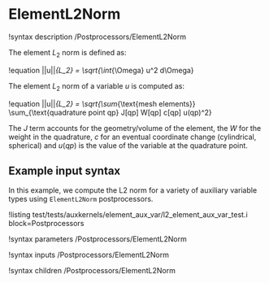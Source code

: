 # ElementL2Norm

!syntax description /Postprocessors/ElementL2Norm

The element $L_2$ norm is defined as:

!equation
||u||_{L_2} = \sqrt{\int_{\Omega} u^2 d\Omega}

The element $L_2$ norm of a variable $u$ is computed as:

!equation
||u||_{L_2} = \sqrt{\sum_{\text{mesh elements}} \sum_{\text{quadrature point qp} J[qp] W[qp] c[qp] u(qp)^2}

The $J$ term accounts for the geometry/volume of the element, the $W$ for the weight in the quadrature, $c$ for an eventual coordinate change (cylindrical, spherical) and $u(qp)$ is the value of the variable at the quadrature point.

## Example input syntax

In this example, we compute the L2 norm for a variety of auxiliary variable types using `ElementL2Norm` postprocessors.

!listing test/tests/auxkernels/element_aux_var/l2_element_aux_var_test.i block=Postprocessors

!syntax parameters /Postprocessors/ElementL2Norm

!syntax inputs /Postprocessors/ElementL2Norm

!syntax children /Postprocessors/ElementL2Norm
